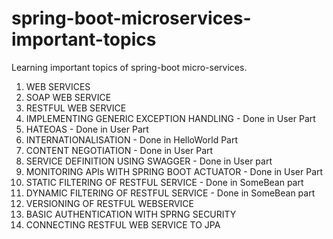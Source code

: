 # spring-boot-microservices-important-topics
Learning important topics of spring-boot micro-services.
1. WEB SERVICES
2. SOAP WEB SERVICE
3. RESTFUL WEB SERVICE
4. IMPLEMENTING GENERIC EXCEPTION HANDLING - Done in User Part
5. HATEOAS - Done in User Part
6. INTERNATIONALISATION - Done in HelloWorld Part
7. CONTENT NEGOTIATION - Done in User Part
8. SERVICE DEFINITION USING SWAGGER - Done in User part
9. MONITORING APIs WITH SPRING BOOT ACTUATOR - Done in User Part
10. STATIC FILTERING OF RESTFUL SERVICE - Done in SomeBean part
11. DYNAMIC FILTERING OF RESTFUL SERVICE - Done in SomeBean part
12. VERSIONING OF RESTFUL WEBSERVICE
13. BASIC AUTHENTICATION WITH SPRNG SECURITY
14. CONNECTING RESTFUL WEB SERVICE TO JPA
